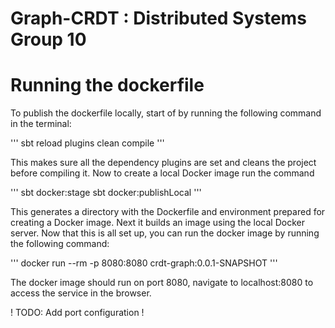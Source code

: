 # Graph-CRDT : Distributed Systems Group 10

# Running the dockerfile

To publish the dockerfile locally, start of by running the following command in the terminal:

'''
sbt reload plugins clean compile
'''

This makes sure all the dependency plugins are set and cleans the project before compiling it. 
Now to create a local Docker image run the command 

'''
sbt docker:stage
sbt docker:publishLocal
'''

This generates a directory with the Dockerfile and environment prepared for creating a Docker image.
Next it  builds an image using the local Docker server.
Now that this is all set up, you can run the docker image by running the following command:

'''
docker run --rm -p 8080:8080 crdt-graph:0.0.1-SNAPSHOT
'''

The docker image should run on port 8080, navigate to localhost:8080 to access the service in the browser. 

! TODO: Add port configuration !
